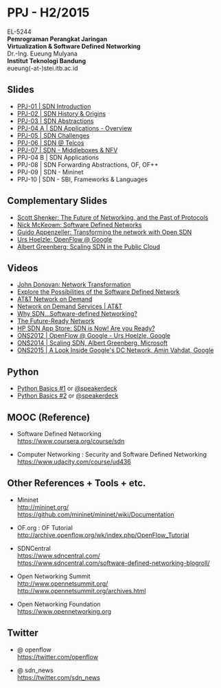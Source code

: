 PPJ - H2/2015
==============

EL-5244  
**Pemrograman Perangkat Jaringan**  
**Virtualization & Software Defined Networking**   
Dr.-Ing. Eueung Mulyana  
**Institut Teknologi Bandung**  
eueung(-at-)stei.itb.ac.id

Slides
--------------
- [PPJ-01 | SDN Introduction](https://speakerdeck.com/eueung/ppj-01-introduction)
- [PPJ-02 | SDN History & Origins](https://speakerdeck.com/eueung/ppj-02)
- [PPJ-03 | SDN Abstractions](https://speakerdeck.com/eueung/ppj-03)
- [PPJ-04 A | SDN Applications - Overview](https://speakerdeck.com/eueung/ppj-04)
- [PPJ-05 | SDN Challenges](https://speakerdeck.com/eueung/ppj-05)
- [PPJ-06 | SDN @ Telcos](https://speakerdeck.com/eueung/ppj-06)
- [PPJ-07 | SDN - Middleboxes & NFV](https://speakerdeck.com/eueung/ppj-07)
- PPJ-04 B | SDN Applications[]()
- PPJ-08 | SDN Forwarding Abstractions, OF, OF++[]()
- PPJ-09 | SDN - Mininet[]()
- PPJ-10 | SDN - SBI, Frameworks & Languages[]()

Complementary Slides
--------------
- [Scott Shenker: The Future of Networking, and the Past of Protocols](http://opennetsummit.org/archives/oct11/shenker-tue.pdf)
- [Nick McKeown: Software Defined Networks](http://yuba.stanford.edu/~nickm/talks/ITC%20Keynote%20Sept%202011.ppt)
- [Guido Appenzeller: Transforming the network with Open SDN ](http://www.slideshare.net/opennetsummit/ons2013-guido-appenzellerbig-switch-networks)
- [Urs Hoelzle: OpenFlow @ Google](http://www.opennetsummit.org/archives/apr12/hoelzle-tue-openflow.pdf)
- [Albert Greenberg: Scaling SDN in the Public Cloud](http://www.slideshare.net/opennetsummit/ons2014-albert-greenbergmicrosoft)

Videos
--------------
- [John Donovan: Network Transformation](https://www.youtube.com/watch?v=NCIuQSsMBUc)
- [Explore the Possibilities of the Software Defined Network](https://www.youtube.com/watch?v=BR6nxcKaMX0)
- [AT&T Network on Demand](https://www.youtube.com/watch?v=fstYVlvmuhQ)
- [Network on Demand Services | AT&T](https://www.youtube.com/watch?v=XL1PX7vTeTs)
- [Why SDN...Software-defined Networking?](https://www.youtube.com/watch?v=b5JNMDWt4lA)
- [The Future-Ready Network](https://www.youtube.com/watch?v=GDm2rAPwgoE)
- [HP SDN App Store: SDN is Now! Are you Ready?](https://www.youtube.com/watch?v=lsO_OKWRAoE)
- [ONS2012 | OpenFlow @ Google - Urs Hoelzle, Google](https://www.youtube.com/watch?v=VLHJUfgxEO4)
- [ONS2014 | Scaling SDN, Albert Greenberg, Microsoft](https://www.youtube.com/watch?v=8Kyoj3bKepY)
- [ONS2015 | A Look Inside Google's DC Network, Amin Vahdat, Google](https://www.youtube.com/watch?v=FaAZAII2x0w)

Python
--------------
- [Python Basics #1](http://eueung.github.io/EL6240/py) or [@speakerdeck](https://speakerdeck.com/eueung/python-intro)
- [Python Basics #2](http://eueung.github.io/EL5244/py-tut/) or [@speakerdeck](https://speakerdeck.com/eueung/py-tut)

MOOC (Reference) 
--------------
- Software Defined Networking  
  https://www.coursera.org/course/sdn  

- Computer Networking : Security and Software Defined Networking   
  https://www.udacity.com/course/ud436

Other References + Tools + etc.
--------------
- Mininet  
  http://mininet.org/  
  https://github.com/mininet/mininet/wiki/Documentation

- OF.org : OF Tutorial  
  http://archive.openflow.org/wk/index.php/OpenFlow_Tutorial

- SDNCentral   
  https://www.sdncentral.com/  
  https://www.sdncentral.com/software-defined-networking-blogroll/

- Open Networking Summit  
  http://www.opennetsummit.org/  
  http://www.opennetsummit.org/archives.html

- Open Networking Foundation  
  https://www.opennetworking.org  

Twitter
--------------
- @ openflow   
  https://twitter.com/openflow  

- @ sdn_news    
  https://twitter.com/sdn_news


